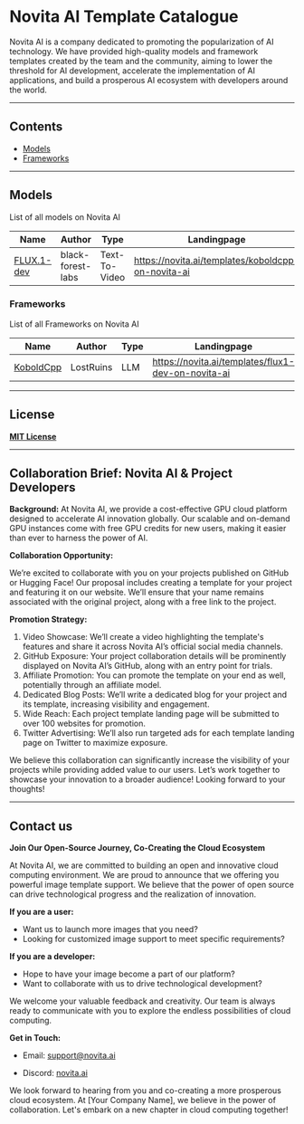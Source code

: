 # Novita AI Template Catalogue

Novita AI is a company dedicated to promoting the popularization of AI technology. We have provided high-quality models and framework templates created by the team and the community, aiming to lower the threshold for AI development, accelerate the implementation of AI applications, and build a prosperous AI ecosystem with developers around the world.

---


## Contents

- [Models](#Models)
- [Frameworks](#frameworks)


---

## Models

List of all models on Novita AI

| Name                                                              | Author            | Type          | Landingpage                                        |
| ----------------------------------------------------------------- | ----------------- | ------------- | -------------------------------------------------- |
| [FLUX.1-dev](https://huggingface.co/black-forest-labs/FLUX.1-dev) | black-forest-labs | Text-To-Video | https://novita.ai/templates/koboldcpp-on-novita-ai |




### Frameworks

List of all Frameworks on Novita AI

| Name                                                | Author    | Type | Landingpage                                        |
| --------------------------------------------------- | --------- | ---- | -------------------------------------------------- |
| [KoboldCpp](https://github.com/LostRuins/koboldcpp) | LostRuins | LLM  | https://novita.ai/templates/flux1-dev-on-novita-ai |




---

## License

[**MIT License**](https://opensource.org/license/MIT)


---

## Collaboration Brief: Novita AI & Project Developers
**Background:**
At Novita AI, we provide a cost-effective GPU cloud platform designed to accelerate AI innovation globally. Our scalable and on-demand GPU instances come with free GPU credits for new users, making it easier than ever to harness the power of AI.

**Collaboration Opportunity:**


We’re excited to collaborate with you on your projects published on GitHub or Hugging Face! Our proposal includes creating a template for your project and featuring it on our website. We’ll ensure that your name remains associated with the original project, along with a free link to the project.

**Promotion Strategy:**
1. Video Showcase: We’ll create a video highlighting the template's features and share it across Novita AI’s official social media channels.
2. GitHub Exposure: Your project collaboration details will be prominently displayed on Novita AI’s GitHub, along with an entry point for trials.
3. Affiliate Promotion: You can promote the template on your end as well, potentially through an affiliate model.
4. Dedicated Blog Posts: We’ll write a dedicated blog for your project and its template, increasing visibility and engagement.
5. Wide Reach: Each project template landing page will be submitted to over 100 websites for promotion.
6. Twitter Advertising: We’ll also run targeted ads for each template landing page on Twitter to maximize exposure.

We believe this collaboration can significantly increase the visibility of your projects while providing added value to our users. Let’s work together to showcase your innovation to a broader audience!
Looking forward to your thoughts!

---
## Contact us

**Join Our Open-Source Journey, Co-Creating the Cloud Ecosystem**

At Novita AI, we are committed to building an open and innovative cloud computing environment. We are proud to announce that we offering you powerful image template support. We believe that the power of open source can drive technological progress and the realization of innovation.

**If you are a user:**

- Want us to launch more images that you need?
- Looking for customized image support to meet specific requirements?

**If you are a developer:**

- Hope to have your image become a part of our platform?
- Want to collaborate with us to drive technological development?

We welcome your valuable feedback and creativity. Our team is always ready to communicate with you to explore the endless possibilities of cloud computing.

**Get in Touch:**

- Email: [support@novita.ai](mailto:support@novita.ai)

- Discord: [novita.ai](https://discord.com/invite/a3vd9r3uET)

  

We look forward to hearing from you and co-creating a more prosperous cloud ecosystem. At [Your Company Name], we believe in the power of collaboration. Let's embark on a new chapter in cloud computing together!




